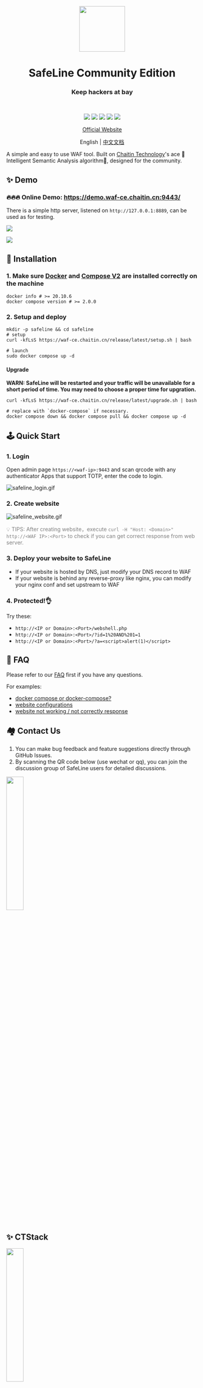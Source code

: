 <p align="center">
  <img src="https://ctstack-oss.oss-cn-beijing.aliyuncs.com/veinmind/safeline-assets/safeline_logo.png" width="120">
</p>
<h1 align="center">SafeLine Community Edition</h1>
<h3 align="center">Keep hackers at bay</h3>
<br>
<p align="center">
  <img src="https://img.shields.io/badge/SafeLine-BEST_WAF-blue">
  <img src="https://img.shields.io/github/release/chaitin/safeline.svg?color=blue" />
  <img src="https://img.shields.io/github/release-date/chaitin/safeline.svg?color=blue&label=update" />
  <img src="https://img.shields.io/docker/v/chaitin/safeline-mgt-api?color=blue">
  <img src="https://img.shields.io/github/stars/chaitin/safeline?style=social">
</p>

<p align="center"> <a href="https://waf-ce.chaitin.cn/">Official Website</a> </p>
<p align="center"> English | <a href="README_CN.md">中文文档</a> </p>

A simple and easy to use WAF tool. Built on [Chaitin Technology](https://www.chaitin.cn/en/)'s ace 🤖️Intelligent Semantic Analysis algorithm🤖️, designed for the community.

## ✨ Demo

### 🔥🔥🔥 Online Demo: https://demo.waf-ce.chaitin.cn:9443/

There is a simple http server, listened on `http://127.0.0.1:8889`, can be used as for testing.

![](https://ctstack-oss.oss-cn-beijing.aliyuncs.com/veinmind/safeline-assets/safeline_detect_log.gif)

![](https://ctstack-oss.oss-cn-beijing.aliyuncs.com/veinmind/safeline-assets/safeline_website.gif)

## 🚀 Installation

### 1. Make sure [Docker](https://docs.docker.com/engine/install/) and [Compose V2](https://docs.docker.com/compose/install/) are installed correctly on the machine 
```shell
docker info # >= 20.10.6
docker compose version # >= 2.0.0
```

### 2. Setup and deploy

```shell
mkdir -p safeline && cd safeline
# setup
curl -kfLsS https://waf-ce.chaitin.cn/release/latest/setup.sh | bash

# launch
sudo docker compose up -d
```

#### Upgrade

**WARN: SafeLine will be restarted and your traffic will be unavailable for a short period of time. You may need to choose a proper time for upgration.**

```shell
curl -kfLsS https://waf-ce.chaitin.cn/release/latest/upgrade.sh | bash

# replace with `docker-compose` if necessary.
docker compose down && docker compose pull && docker compose up -d
```

## 🕹️ Quick Start

### 1. Login

Open admin page `https://<waf-ip>:9443` and scan qrcode with any authenticator Apps that support TOTP, enter the code to login.

![safeline_login.gif](https://ctstack-oss.oss-cn-beijing.aliyuncs.com/veinmind/safeline-assets/safeline_login.gif)

### 2. Create website

![safeline_website.gif](https://ctstack-oss.oss-cn-beijing.aliyuncs.com/veinmind/safeline-assets/safeline_website.gif)

<font color=grey>💡 TIPS: After creating website，execute `curl -H "Host: <Domain>" http://<WAF IP>:<Port>` to check if you can get correct response from web server.</font>

### 3. Deploy your website to SafeLine

- If your website is hosted by DNS, just modify your DNS record to WAF
- If your website is behind any reverse-proxy like nginx, you can modify your nginx conf and set upstream to WAF

### 4. Protected!👌

Try these:

- `http://<IP or Domain>:<Port>/webshell.php`
- `http://<IP or Domain>:<Port>/?id=1%20AND%201=1`
- `http://<IP or Domain>:<Port>/?a=<script>alert(1)</script>`

## 📖 FAQ

Please refer to our [FAQ](FAQ.md) first if you have any questions.

For examples:
- [docker compose or docker-compose?](FAQ.md#docker-compose-or-docker-compose)
- [website configurations](FAQ.md#站点配置问题)
- [website not working / not correctly response](FAQ.md#配置完成之后还是没有成功访问到上游服务器)

## 🏘️ Contact Us

1. You can make bug feedback and feature suggestions directly through GitHub Issues.
2. By scanning the QR code below (use wechat or qq), you can join the discussion group of SafeLine users for detailed discussions.

<img src="https://waf-ce.chaitin.cn/images/wechat-light.png" width="30%" />

## ✨ CTStack
<img src="https://ctstack-oss.oss-cn-beijing.aliyuncs.com/CT%20Stack-2.png" width="30%" />

SafeLine has already joined [CTStack](https://stack.chaitin.com/tool/detail?id=717) community.
